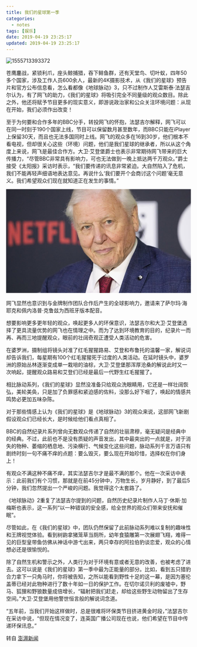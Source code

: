 ```yaml
---
title: 我们的星球第一季
categories:
  - notes
tags: [娱乐]
date: 2019-04-19 23:25:17
updated: 2019-04-19 23:25:17
---
```


![1555713393372](1555713393372.png)



苍鹰鏖战，紧锁利爪，座头鲸捕猎，吞下鲱鱼群，还有天堂鸟、切叶蚁，四年50多个国家，涉及工作人员600余人，最新的4K摄影技术，从《我们的星球》预告片和官方公布信息看，怎么看都像《地球脉动》3，只不过制作人艾雷斯泰·法瑟吉尔认为，有了网飞的助力，《我们的星球》将吸引完全不同量级的观众数目。除此之外，他还将赋予节目更多的现实意义，即游说政治家和公众关注环境问题：从现在开始，我们必须作出改变！

至于为何要和合作多年的BBC分手，转投网飞的怀抱，法瑟吉尔解释，网飞可以在同一时刻于190个国家上线，节目可以保留数月甚至数年，而BBC只能在iPlayer上保留30天，而且也无法多国同时上线。网飞的观众多在16到30岁，他们根本不看电视，但却很关心这些（环境）问题，他们是我们星球的继承者，所以从这个角度上来说，网飞是最佳合作方。大卫·艾登堡爵士也表示非常期待网飞带来的巨大传播力，“尽管BBC非常具有影响力，可也无法做到一晚上抵达两千万观众。”爵士接受《太阳报》采访时表示，“我们要传递的讯息非常紧迫。大自然陷入了危机，我们不能再轻声细语地表达意见。再说什么‘我们要开个会商讨这个问题’毫无意义。我们希望观众们现在就知道正在发生的事情。”

![大卫·艾登堡](0.png)



网飞显然也意识到与金牌制作团队合作后产生的全球影响力，邀请来了萨尔玛·海耶克和佩内洛普·克鲁兹为西班牙版本配音。

想要影响更多更年轻的观众，唤起更多人的环保意识，法瑟吉尔和大卫·艾登堡选择了更具流量优势的网飞也在情理之中。而为了达到环境教育的目的，纪录片一而再、再而三地提醒观众，眼前的壮阔奇观正遭受人类活动的危害。

在婆罗洲，摄制组将镜头对准了红毛猩猩路易、艾登和布鲁托的温馨一家，解说词却告诉我们，每星期有100个红毛猩猩死于过度的人类活动。在延时镜头中，婆罗洲的原始丛林逐渐变成单一栽培的油棕，大卫·艾登堡那浑厚沧桑的解说此时又一次响起，提醒观众路易和艾登们已经是最后一代野生红毛猩猩了。

相比脉动系列，《我们的星球》显然没准备只给观众洗眼睛用，它还是一样壮阔恢弘，美轮美奂，只是加了负罪感和紧迫感的佐料，没那么好下咽了，唤起的情感共鸣势必更加五味杂陈。

对于那些情感上认为《我们的星球》是《地球脉动》3的观众来说，这部网飞新剧假设观众们已经长大，是时候给他们看点真相了。

BBC的自然纪录片系列曾向无数观众传递了自然的壮丽肃穆，毫无疑问是经典中的经典。不过，此前也不是没有质疑的声音发出，其中最突出的一点就是，对于消失的物种、萎缩的栖息地、污染横行、气候变化这些问题，脉动系列千言万语只有剧终时刻一句不痛不痒的点题：要么毁灭，要么现在开始珍惜，选择权在你们身上！

有观众不满这种不痛不痒，其实法瑟吉尔才是最不满的那个。他在一次采访中表示：此前我们有个习惯，那就是在前45分钟中，万物生长，岁月静好，到了最后5分钟，我们忽然提出一个严峻的问题。我觉得这个太套路了。

《地球脉动》2重复了法瑟吉尔提到的问题，自然历史纪录片制作人马丁·休斯·加梅斯也表示，这一系列“以一种错误的安全感，给全世界的观众们带来安抚和催眠”。

尽管如此，在《我们的星球》中，团队仍然保留了此前脉动系列难以复制的趣味性和王牌视觉体验。看到树鼩拿猪笼草当厕所，幼年食猿雕第一次展翅飞翔，难得一见的巨型皇带鱼仿佛从神话中游弋出来，两只幸存的阿拉伯豹谈恋爱，观众的心情想必还是很愉悦的。

除了自然生机和警示之外，人类行为对于环境有意或者无意的改善，也被考虑了进去。这可以说是《我们的星球》第一季中最为正能量的部分。比如，看到五只猎豹合力拿下一只角马时，你将被告知，之所以能看到野性十足的这一幕，是因为塞伦盖蒂已经对此物种进行了数十年如一日的保护工作。在切尔诺贝利的废墟中，野马、狐狸和野狼数量成倍增长，“辐射把我们赶走，却给这些野生动物留出了生存空间。”大卫·艾登堡用他警世恒言般的解说词念道。

“五年前，当我们开始这样做时，总是很难将环保类节目挤进黄金时段，”法瑟吉尔在采访中说，“但现在情况变了，连英国广播公司现在也说，他们希望在节目中传递环保讯息。”



转自 [澎湃新闻](https://www.thepaper.cn/newsDetail_forward_3238147)